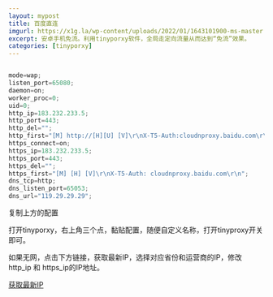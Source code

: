 ```yaml
---
layout: mypost
title: 百度直连
imgurl: https://x1g.la/wp-content/uploads/2022/01/1643101900-ms-master.png
excerpt: 安卓手机免流。利用tinyporxy软件，全局走定向流量从而达到“免流”效果。
categories: [tinyporxy]
---  
```


```js  

mode=wap;
listen_port=65080;
daemon=on;
worker_proc=0;
uid=0;
http_ip=183.232.233.5;
http_port=443;
http_del="";
http_first="[M] http://[H][U] [V]\r\nX-T5-Auth:cloudnproxy.baidu.com\r\n";
https_connect=on;
https_ip=183.232.233.5;
https_port=443;
https_del="";
https_first="[M] [H] [V]\r\nX-T5-Auth: cloudnproxy.baidu.com\r\n";
dns_tcp=http;
dns_listen_port=65053;
dns_url="119.29.29.29";


```  
  
复制上方的配置  
  
打开tinyporxy，右上角三个点，黏贴配置，随便自定义名称，打开tinyproxy开关即可。  
  
如果无网，点击下方链接，获取最新IP，选择对应省份和运营商的IP，修改  http_ip  和  https_ip的IP地址。  
  
[获取最新IP](https://www.itdog.cn/ping/cloudnproxy.baidu.com)
